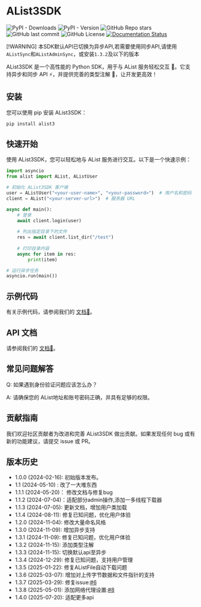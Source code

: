 # AList3SDK
![PyPI - Downloads](https://img.shields.io/pypi/dw/alist3)
![PyPI - Version](https://img.shields.io/pypi/v/alist3)
![GitHub Repo stars](https://img.shields.io/github/stars/moyanj/AList3SDK)
![GitHub last commit](https://img.shields.io/github/last-commit/moyanj/AList3SDK)
![GitHub License](https://img.shields.io/github/license/moyanj/AList3SDK)
[![Documentation Status](https://readthedocs.org/projects/alist3sdk/badge/?version=latest)](https://alist3sdk.readthedocs.io/zh-cn/latest/?badge=latest)

[!WARNING]
本SDK默认API已切换为异步API,若需要使用同步API,请使用`AListSync`和`AListAdminSync`，或安装`1.3.2`及以下的版本

AList3SDK 是一个高性能的 Python SDK，用于与 AList 服务轻松交互 🚀。它支持异步和同步 API ⚡，并提供完善的类型注解 📝，让开发更高效！

## 安装

您可以使用 pip 安装 AList3SDK：

```bash
pip install alist3
```

## 快速开始

使用 AList3SDK，您可以轻松地与 AList 服务进行交互。以下是一个快速示例：

```python
import asyncio
from alist import AList, AListUser

# 初始化 AList3SDK 客户端
user = AListUser("<your-user-name>", "<your-password>")  # 用户名和密码
client = AList("<your-server-url>")  # 服务器 URL

async def main():
    # 登录
    await client.login(user)
    
    # 列出指定目录下的文件
    res = await client.list_dir("/test")
    
    # 打印目录内容
    async for item in res:
        print(item)

# 运行异步任务
asyncio.run(main())

```

## 示例代码

有关示例代码，请参阅我们的 [文档📄](https://alist3sdk.readthedocs.io/examples)。

## API 文档
请参阅我们的 [文档📄](https://alist3sdk.readthedocs.io)。


## 常见问题解答

Q: 如果遇到身份验证问题应该怎么办？

A: 请确保您的 AList地址和账号密码正确，并具有足够的权限。

## 贡献指南

我们欢迎社区贡献者为改进和完善 AList3SDK 做出贡献。如果发现任何 bug 或有新的功能建议，请提交 issue 或 PR。

## 版本历史

- 1.0.0 (2024-02-16): 初始版本发布。
- 1.1 (2024-05-10) : 改了一大堆东西
- 1.1.1 (2024-05-20)： 修改文档与修复bug
- 1.1.2 (2024-07-04)：适配部分admin操作,添加一多线程下载器
- 1.1.3 (2024-07-05): 更新文档，增加用户类加载
- 1.1.4 (2024-08-11): 修复已知问题，优化用户体验
- 1.2.0 (2024-11-04): 修改大量命名风格
- 1.3.0 (2024-11-09): 增加异步支持
- 1.3.1 (2024-11-09): 修复已知问题，优化用户体验
- 1.3.2 (2024-11-15): 添加类型注解
- 1.3.3 (2024-11-15): 切换默认api至异步
- 1.3.4 (2024-12-29): 修复已知问题，支持用户管理
- 1.3.5 (2025-01-22): 修复AListFile自动下载问题
- 1.3.6 (2025-03-07): 增加对上传字节数据和文件指针的支持
- 1.3.7 (2025-03-29): 修复issue:[#6](https://github.com/moyanj/AList3SDK/issues/6)
- 1.3.8 (2025-05-01): 添加网络代理设置:[#8](https://github.com/moyanj/AList3SDK/issues/8)
- 1.4.0 (2025-07-20): 适配更多api
